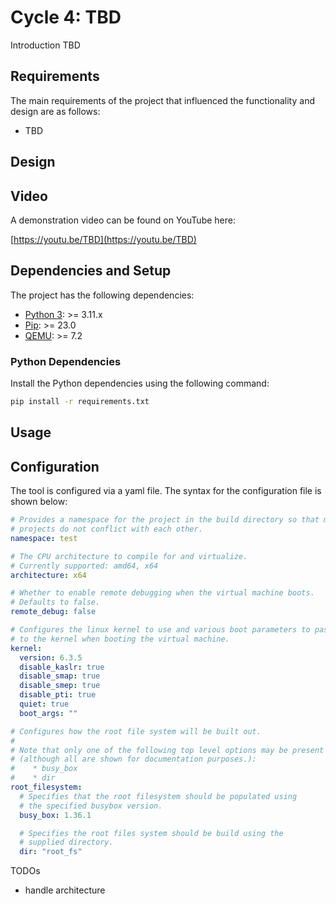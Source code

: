 # Cycle 4: TBD
Introduction TBD

## Requirements
The main requirements of the project that influenced the functionality and design are as follows:

  * TBD

## Design


## Video
A demonstration video can be found on YouTube here:

[https://youtu.be/TBD](https://youtu.be/TBD)


## Dependencies and Setup
The project has the following dependencies:

* [Python 3](https://www.python.org/): >= 3.11.x
* [Pip](https://pip.pypa.io/en/stable/): >= 23.0
* [QEMU](https://www.qemu.org/): >= 7.2

### Python Dependencies
Install the Python dependencies using the following command:

```bash
pip install -r requirements.txt
```

## Usage


## Configuration
The tool is configured via a yaml file.  The syntax for the configuration file is shown below:

```yaml
# Provides a namespace for the project in the build directory so that multiple
# projects do not conflict with each other.
namespace: test

# The CPU architecture to compile for and virtualize.
# Currently supported: amd64, x64
architecture: x64

# Whether to enable remote debugging when the virtual machine boots.
# Defaults to false.
remote_debug: false

# Configures the linux kernel to use and various boot parameters to pass
# to the kernel when booting the virtual machine.
kernel: 
  version: 6.3.5
  disable_kaslr: true
  disable_smap: true
  disable_smep: true
  disable_pti: true
  quiet: true
  boot_args: ""

# Configures how the root file system will be built out.
# 
# Note that only one of the following top level options may be present
# (although all are shown for documentation purposes.):
#    * busy_box
#    * dir
root_filesystem: 
  # Specifies that the root filesystem should be populated using
  # the specified busybox version.
  busy_box: 1.36.1

  # Specifies the root files system should be build using the
  # supplied directory.
  dir: "root_fs"
```

TODOs
  - handle architecture